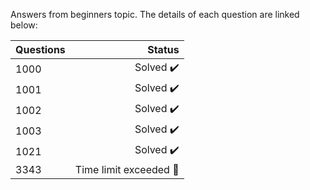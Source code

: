 Answers from beginners topic. The details of each question are linked below:

| Questions | Status                              |
|-----------|------------------------------------:| 
| 1000      | Solved :heavy_check_mark:           |
| 1001      | Solved :heavy_check_mark:           |
| 1002      | Solved :heavy_check_mark:           |
| 1003      | Solved :heavy_check_mark:           |
| 1021      | Solved :heavy_check_mark:           |
| 3343      | Time limit exceeded :radio_button:  |
